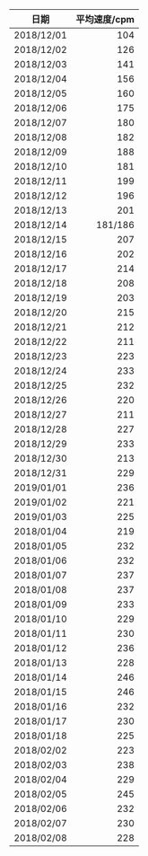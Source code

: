 |    日期    | 平均速度/cpm |
| :--------: | -----------: |
| 2018/12/01 |          104 |
| 2018/12/02 |          126 |
| 2018/12/03 |          141 |
| 2018/12/04 |          156 |
| 2018/12/05 |          160 |
| 2018/12/06 |          175 |
| 2018/12/07 |          180 |
| 2018/12/08 |          182 |
| 2018/12/09 |          188 |
| 2018/12/10 |          181 |
| 2018/12/11 |          199 |
| 2018/12/12 |          196 |
| 2018/12/13 |          201 |
| 2018/12/14 |      181/186 |
| 2018/12/15 |          207 |
| 2018/12/16 |          202 |
| 2018/12/17 |          214 |
| 2018/12/18 |          208 |
| 2018/12/19 |          203 |
| 2018/12/20 |          215 |
| 2018/12/21 |          212 |
| 2018/12/22 |          211 |
| 2018/12/23 |          223 |
| 2018/12/24 |          233 |
| 2018/12/25 |          232 |
| 2018/12/26 |          220 |
| 2018/12/27 |          211 |
| 2018/12/28 |          227 |
| 2018/12/29 |          233 |
| 2018/12/30 |          213 |
| 2018/12/31 |          229 |
| 2019/01/01 |          236 |
| 2019/01/02 |          221 |
| 2019/01/03 |          225 |
| 2018/01/04 |          219 |
| 2018/01/05 |          232 |
| 2018/01/06 |          232 |
| 2018/01/07 |          237 |
| 2018/01/08 |          237 |
| 2018/01/09 |          233 |
| 2018/01/10 |          229 |
| 2018/01/11 |          230 |
| 2018/01/12 |          236 |
| 2018/01/13 |          228 |
| 2018/01/14 |          246 |
| 2018/01/15 |          246 |
| 2018/01/16 |          232 |
| 2018/01/17 |          230 |
| 2018/01/18 |          225 |
| 2018/02/02 |          223 |
| 2018/02/03 |          238 |
| 2018/02/04 |          229 |
| 2018/02/05 |          245 |
| 2018/02/06 |          232 |
| 2018/02/07 |          230 |
| 2018/02/08 |          228 |
